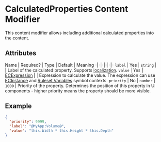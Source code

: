 # CalculatedProperties Content Modifier

This content modifier allows including additional calculated properties into the content.

## Attributes

Name | Required? | Type | Default | Meaning
-|-|-|-|-|-
`label` | Yes | `string` | | Label of the calculated property. Supports [localization](../Localization.md).
`value` | Yes | [ECExpression](../ECExpressions.md) | | Expression to calculate the value. The expression can use [ECInstance](../ECExpressions.md#ecinstance) and [Ruleset Variables](../ECExpressions.md#ruleset-variables-user-settings) symbol contexts.
`priority` | No | `number` | `1000` | Priority of the property. Determines the position of this property in UI components - higher priority means the property should be more visible.

## Example

```JSON
{
  "priority": 9999,
  "label": "@MyApp:Volume@",
  "value": "this.Width * this.Height * this.Depth"
}
```
